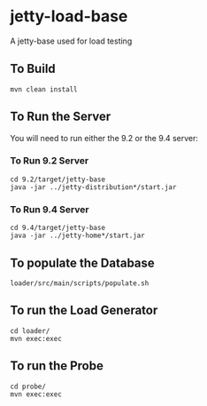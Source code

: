 # jetty-load-base
A jetty-base used for load testing

## To Build
```
mvn clean install
```

## To Run the Server
You will need to run either the 9.2 or the 9.4 server:

### To Run 9.2 Server
```
cd 9.2/target/jetty-base
java -jar ../jetty-distribution*/start.jar
```

### To Run 9.4 Server
```
cd 9.4/target/jetty-base
java -jar ../jetty-home*/start.jar
```

## To populate the Database
```
loader/src/main/scripts/populate.sh
```

## To run the Load Generator
```
cd loader/
mvn exec:exec
```

## To run the Probe
```
cd probe/
mvn exec:exec
```
